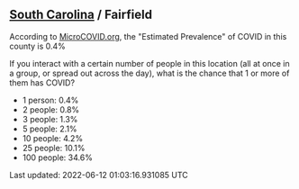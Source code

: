 
## [South Carolina](/united-states/south-carolina) / Fairfield

According to [MicroCOVID.org](http://microcovid.org),
the "Estimated Prevalence" of COVID in this county is 0.4%

If you interact with a certain number of people in this location
(all at once in a group, or spread out across the day), what is the chance that
1 or more of them has COVID?

- 1 person: 0.4%
- 2 people: 0.8%
- 3 people: 1.3%
- 5 people: 2.1%
- 10 people: 4.2%
- 25 people: 10.1%
- 100 people: 34.6%

Last updated: 2022-06-12 01:03:16.931085 UTC
